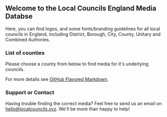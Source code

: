## Welcome to the Local Councils England Media Databse

Here, you can find logos, and some fonts/branding guidelines for all local councils in England, including District, Borough, City, County, Unitary and Combined Authories.

### List of counties

Please choose a county from below to find media for it's underlying councils.

For more details see [GitHub Flavored Markdown](https://guides.github.com/features/mastering-markdown/).

### Support or Contact

Having trouble finding the correct media? Feel free to send us an email on hello@localcouncils.xyz. We'll be more than happy to help!
